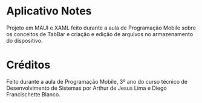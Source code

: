 # Aplicativo Notes
  Projeto em MAUI e XAML feito durante a aula de Programação Mobile sobre os conceitos de TabBar e criação e edição de arquivos no armazenamento do dispositivo.

# Créditos
  Feito durante a aula de Programação Mobile, 3º ano do curso técnico de Desenvolvimento de Sistemas por Arthur de Jesus Lima e Diego Francischette Blanco.
